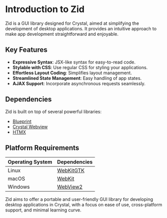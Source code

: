 # Introduction to Zid

Zid is a GUI library designed for Crystal, aimed at simplifying the development of desktop applications. It provides an intuitive approach to make app development straightforward and enjoyable.

## Key Features

- **Expressive Syntax**: JSX-like syntax for easy-to-read code.
- **Stylable with CSS**: Use regular CSS for styling your applications.
- **Effortless Layout Coding**: Simplifies layout management.
- **Streamlined State Management**: Easy handling of app states.
- **AJAX Support**: Incorporate asynchronous requests seamlessly.

## Dependencies

Zid is built on top of several powerful libraries:

- [Blueprint](https://github.com/stephannv/blueprint)
- [Crystal Webview](https://github.com/naqvis/webview)
- [HTMX](https://github.com/bigskysoftware/htmx)

## Platform Requirements

| Operating System | Dependencies |
| ---------------- | ------------ |
| Linux            | [WebKitGTK](https://webkitgtk.org/) |
| macOS            | [WebKit](https://webkit.org/) |
| Windows          | [WebView2](https://developer.microsoft.com/en-us/microsoft-edge/webview2/) |

Zid aims to offer a portable and user-friendly GUI library for developing desktop applications in Crystal, with a focus on ease of use, cross-platform support, and minimal learning curve.
